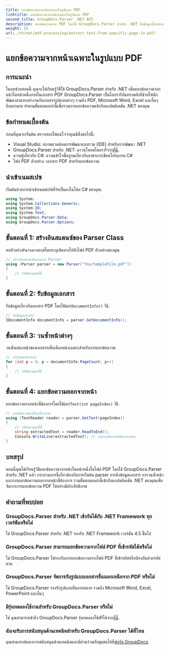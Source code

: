 ```yaml
---
title: แยกข้อความจากหน้าเฉพาะในรูปแบบ PDF
linktitle: แยกข้อความจากหน้าเฉพาะในรูปแบบ PDF
second_title: GroupDocs.Parser .NET API
description: แยกข้อความจาก PDF โดยใช้ GroupDocs.Parser สำหรับ .NET ดึงข้อมูลเนื้อหาเฉพาะหน้าได้อย่างง่ายดายด้วยไลบรารีอันทรงพลังนี้
weight: 15
url: /th/net/pdf-processing/extract-text-from-specific-page-in-pdf/
---
```


# แยกข้อความจากหน้าเฉพาะในรูปแบบ PDF

## การแนะนำ
ในบทช่วยสอนนี้ คุณจะได้เรียนรู้วิธีใช้ GroupDocs.Parser สำหรับ .NET เพื่อแยกข้อความจากหน้าใดหน้าหนึ่งภายในเอกสาร PDF GroupDocs.Parser เป็นไลบรารีอันทรงพลังที่ช่วยให้นักพัฒนาสามารถทำงานกับเอกสารรูปแบบต่างๆ รวมถึง PDF, Microsoft Word, Excel และอื่นๆ อีกมากมาย ทำตามขั้นตอนเหล่านี้เพื่อรวมการแยกข้อความเข้ากับแอปพลิเคชัน .NET ของคุณ
## ข้อกำหนดเบื้องต้น
ก่อนที่คุณจะเริ่มต้น ตรวจสอบให้แน่ใจว่าคุณมีสิ่งต่อไปนี้:
- Visual Studio: สภาพแวดล้อมการพัฒนาแบบรวม (IDE) สำหรับการพัฒนา .NET
-  GroupDocs.Parser สำหรับ .NET: ดาวน์โหลดไลบรารี่จาก[ที่นี่](https://releases.groupdocs.com/parser/net/).
- ความรู้เกี่ยวกับ C#: ความเข้าใจพื้นฐานเกี่ยวกับภาษาการเขียนโปรแกรม C#
- ไฟล์ PDF ตัวอย่าง: เอกสาร PDF สำหรับแยกข้อความ

## นำเข้าเนมสเปซ
เริ่มต้นด้วยการนำเข้าเนมสเปซที่จำเป็นลงในโค้ด C# ของคุณ:
```csharp
using System;
using System.Collections.Generic;
using System.IO;
using System.Text;
using GroupDocs.Parser.Data;
using GroupDocs.Parser.Options;
```
## ขั้นตอนที่ 1: สร้างอินสแตนซ์ของ Parser Class
 ยกตัวอย่าง`Parser`คลาสโดยระบุเส้นทางไปยังไฟล์ PDF ตัวอย่างของคุณ
```csharp
// สร้างอินสแตนซ์ของคลาส Parser
using (Parser parser = new Parser("YourSampleFile.pdf"))
{
    // รหัสของคุณที่นี่
}
```
## ขั้นตอนที่ 2: รับข้อมูลเอกสาร
 รับข้อมูลเกี่ยวกับเอกสาร PDF โดยใช้`GetDocumentInfo()` วิธี.
```csharp
// รับข้อมูลเอกสาร
IDocumentInfo documentInfo = parser.GetDocumentInfo();
```
## ขั้นตอนที่ 3: วนซ้ำหน้าต่างๆ
วนซ้ำแต่ละหน้าของเอกสารเพื่อเลือกหน้าเฉพาะสำหรับการแยกข้อความ
```csharp
// ทำซ้ำบนหน้าต่างๆ
for (int p = 0; p < documentInfo.PageCount; p++)
{
    // รหัสของคุณที่นี่
}
```
## ขั้นตอนที่ 4: แยกข้อความออกจากหน้า
 แยกข้อความจากหน้าที่ต้องการโดยใช้`GetText(int pageIndex)` วิธี.
```csharp
// แยกข้อความลงในเครื่องอ่าน
using (TextReader reader = parser.GetText(pageIndex))
{
    // รหัสของคุณที่นี่
    string extractedText = reader.ReadToEnd();
    Console.WriteLine(extractedText); // ส่งออกข้อความที่แยกออกมา
}
```

## บทสรุป
ตอนนี้คุณได้เรียนรู้วิธีแยกข้อความจากหน้าใดหน้าหนึ่งในไฟล์ PDF โดยใช้ GroupDocs.Parser สำหรับ .NET แล้ว กระบวนการนี้เกี่ยวข้องกับการเริ่มต้น parser การดึงข้อมูลเอกสาร การวนซ้ำหน้า และการแยกข้อความออกจากหน้าที่ต้องการ รวมขั้นตอนเหล่านี้เข้ากับแอปพลิเคชัน .NET ของคุณเพื่อจัดการการแยกข้อความ PDF ได้อย่างมีประสิทธิภาพ

## คำถามที่พบบ่อย
### GroupDocs.Parser สำหรับ .NET เข้ากันได้กับ .NET Framework ทุกเวอร์ชันหรือไม่
ใช่ GroupDocs.Parser สำหรับ .NET รองรับ .NET Framework เวอร์ชัน 4.5 ขึ้นไป
### GroupDocs.Parser สามารถแยกข้อความจากไฟล์ PDF ที่เข้ารหัสได้หรือไม่
ไม่ GroupDocs.Parser ไม่รองรับการแยกข้อความจากไฟล์ PDF ที่เข้ารหัสหรือป้องกันด้วยรหัสผ่าน
### GroupDocs.Parser จัดการกับรูปแบบเอกสารอื่นนอกเหนือจาก PDF หรือไม่
ใช่ GroupDocs.Parser รองรับรูปแบบที่หลากหลาย รวมถึง Microsoft Word, Excel, PowerPoint และอื่นๆ
### มีรุ่นทดลองใช้งานสำหรับ GroupDocs.Parser หรือไม่
 ใช่ คุณสามารถเข้าถึง GroupDocs.Parser รุ่นทดลองใช้ฟรีได้จาก[ที่นี่](https://releases.groupdocs.com/).
### ฉันจะรับการสนับสนุนด้านเทคนิคสำหรับ GroupDocs.Parser ได้ที่ไหน
 คุณสามารถค้นหาการสนับสนุนด้านเทคนิคและมีส่วนร่วมกับชุมชนได้ที่[ฟอรัม GroupDocs](https://forum.groupdocs.com/c/parser/17).